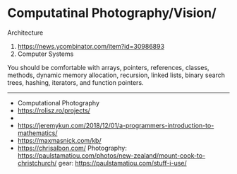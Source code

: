 # Computatinal Photography/Vision/

Architecture 
1. https://news.ycombinator.com/item?id=30986893
2. Computer Systems 

You should be comfortable with arrays, pointers, references, classes, methods, dynamic memory allocation, recursion, linked lists, binary search trees, hashing, iterators, and function pointers.

---


 - Computational Photography
 - https://rolisz.ro/projects/
 - 
- https://jeremykun.com/2018/12/01/a-programmers-introduction-to-mathematics/
- https://maxmasnick.com/kb/
- https://chrisalbon.com/ Photography: 
https://paulstamatiou.com/photos/new-zealand/mount-cook-to-christchurch/ 
gear: https://paulstamatiou.com/stuff-i-use/
